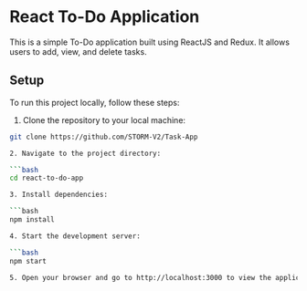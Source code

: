 # React To-Do Application

This is a simple To-Do application built using ReactJS and Redux. It allows users to add, view, and delete tasks.

## Setup

To run this project locally, follow these steps:

1. Clone the repository to your local machine:

```bash
git clone https://github.com/STORM-V2/Task-App

2. Navigate to the project directory:

```bash
cd react-to-do-app

3. Install dependencies:

```bash
npm install

4. Start the development server:

```bash
npm start

5. Open your browser and go to http://localhost:3000 to view the application.


